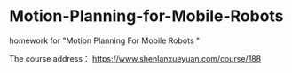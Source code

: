 # Motion-Planning-for-Mobile-Robots
homework for "Motion Planning For Mobile Robots "

The course address： https://www.shenlanxueyuan.com/course/188
